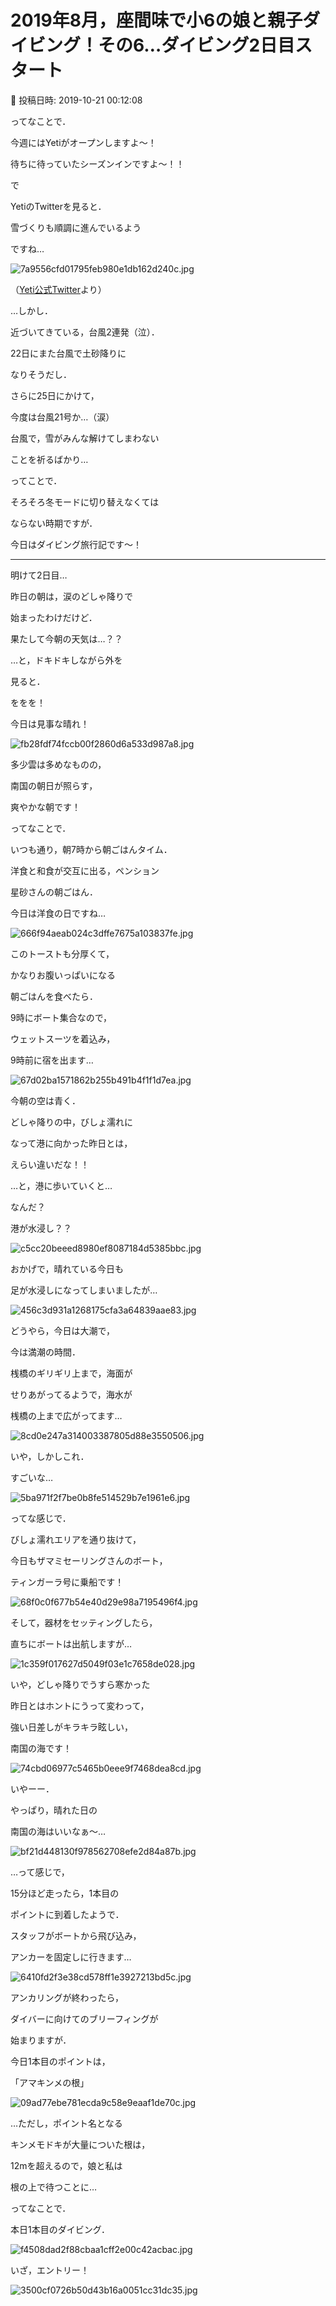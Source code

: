 # 2019年8月，座間味で小6の娘と親子ダイビング！その6…ダイビング2日目スタート

📅 投稿日時: 2019-10-21 00:12:08

ってなことで．


今週にはYetiがオープンしますよ～！


待ちに待っていたシーズンインですよ～！！





で


YetiのTwitterを見ると．


雪づくりも順調に進んでいるよう


ですね…




![7a9556cfd01795feb980e1db162d240c.jpg](images/7a9556cfd01795feb980e1db162d240c.jpg)




（[Yeti公式Twitter](https://twitter.com/snowtownYeti?ref_src=twsrc%5Etfw%7Ctwcamp%5Eembeddedtimeline%7Ctwterm%5Eprofile%3AsnowtownYeti&ref_url=https%3A%2F%2Fwww.yeti-resort.com%2F)より）


…しかし．


近づいてきている，台風2連発（泣）．


22日にまた台風で土砂降りに


なりそうだし．


さらに25日にかけて，


今度は台風21号か…（涙）


台風で，雪がみんな解けてしまわない


ことを祈るばかり…





ってことで．


そろそろ冬モードに切り替えなくては


ならない時期ですが．


今日はダイビング旅行記です～！


---





明けて2日目…


昨日の朝は，涙のどしゃ降りで


始まったわけだけど．





果たして今朝の天気は…？？


…と，ドキドキしながら外を


見ると．


ををを！


今日は見事な晴れ！




![fb28fdf74fccb00f2860d6a533d987a8.jpg](images/fb28fdf74fccb00f2860d6a533d987a8.jpg)




多少雲は多めなものの，


南国の朝日が照らす，


爽やかな朝です！





ってなことで．


いつも通り，朝7時から朝ごはんタイム．


洋食と和食が交互に出る，ペンション


星砂さんの朝ごはん．


今日は洋食の日ですね…




![666f94aeab024c3dffe7675a103837fe.jpg](images/666f94aeab024c3dffe7675a103837fe.jpg)




このトーストも分厚くて，


かなりお腹いっぱいになる


朝ごはんを食べたら．





9時にボート集合なので，


ウェットスーツを着込み，


9時前に宿を出ます…




![67d02ba1571862b255b491b4f1f1d7ea.jpg](images/67d02ba1571862b255b491b4f1f1d7ea.jpg)




今朝の空は青く．


どしゃ降りの中，びしょ濡れに


なって港に向かった昨日とは，


えらい違いだな！！





…と，港に歩いていくと…


なんだ？


港が水浸し？？




![c5cc20beeed8980ef8087184d5385bbc.jpg](images/c5cc20beeed8980ef8087184d5385bbc.jpg)




おかげで，晴れている今日も


足が水浸しになってしまいましたが…




![456c3d931a1268175cfa3a64839aae83.jpg](images/456c3d931a1268175cfa3a64839aae83.jpg)







どうやら，今日は大潮で，


今は満潮の時間．


桟橋のギリギリ上まで，海面が


せりあがってるようで，海水が


桟橋の上まで広がってます…




![8cd0e247a314003387805d88e3550506.jpg](images/8cd0e247a314003387805d88e3550506.jpg)




いや，しかしこれ．


すごいな…




![5ba971f2f7be0b8fe514529b7e1961e6.jpg](images/5ba971f2f7be0b8fe514529b7e1961e6.jpg)







ってな感じで．


びしょ濡れエリアを通り抜けて，


今日もザマミセーリングさんのボート，


ティンガーラ号に乗船です！




![68f0c0f677b54e40d29e98a7195496f4.jpg](images/68f0c0f677b54e40d29e98a7195496f4.jpg)







そして，器材をセッティングしたら，


直ちにボートは出航しますが…




![1c359f017627d5049f03e1c7658de028.jpg](images/1c359f017627d5049f03e1c7658de028.jpg)




いや，どしゃ降りでうすら寒かった


昨日とはホントにうって変わって，


強い日差しがキラキラ眩しい，


南国の海です！




![74cbd06977c5465b0eee9f7468dea8cd.jpg](images/74cbd06977c5465b0eee9f7468dea8cd.jpg)




いやーー．


やっぱり，晴れた日の


南国の海はいいなぁ～…




![bf21d448130f978562708efe2d84a87b.jpg](images/bf21d448130f978562708efe2d84a87b.jpg)




…って感じで，


15分ほど走ったら，1本目の


ポイントに到着したようで．


スタッフがボートから飛び込み，


アンカーを固定しに行きます…




![6410fd2f3e38cd578ff1e3927213bd5c.jpg](images/6410fd2f3e38cd578ff1e3927213bd5c.jpg)







アンカリングが終わったら，


ダイバーに向けてのブリーフィングが


始まりますが．


今日1本目のポイントは，


「アマキンメの根」




![09ad77ebe781ecda9c58e9eaaf1de70c.jpg](images/09ad77ebe781ecda9c58e9eaaf1de70c.jpg)




…ただし，ポイント名となる


キンメモドキが大量についた根は，


12mを超えるので，娘と私は


根の上で待つことに…





ってなことで．


本日1本目のダイビング．




![f4508dad2f88cbaa1cff2e00c42acbac.jpg](images/f4508dad2f88cbaa1cff2e00c42acbac.jpg)







いざ，エントリー！




![3500cf0726b50d43b16a0051cc31dc35.jpg](images/3500cf0726b50d43b16a0051cc31dc35.jpg)
